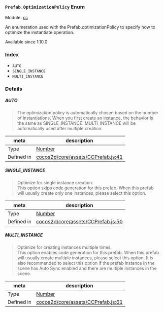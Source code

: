 ### `Prefab.OptimizationPolicy` Enum



Module: [cc](../modules/cc.md)


An enumeration used with the Prefab.optimizationPolicy
to specify how to optimize the instantiate operation.

Available since 1.10.0

### Index
  - `AUTO`
  - `SINGLE_INSTANCE`
  - `MULTI_INSTANCE`

### Details


##### AUTO

> The optimization policy is automatically chosen based on the number of instantiations.
When you first create an instance, the behavior is the same as SINGLE_INSTANCE. MULTI_INSTANCE will be automatically used after multiple creation.

| meta | description |
|------|-------------|
| Type | <a href="https://developer.mozilla.org/en/JavaScript/Reference/Global_Objects/Number" class="crosslink external" target="_blank">Number</a> |
| Defined in | [cocos2d/core/assets/CCPrefab.js:41](https://github.com/cocos-creator/engine/blob/2fda22be5638065a190bc4c97da6548631319aba/cocos2d/core/assets/CCPrefab.js#L41) |



##### SINGLE_INSTANCE

> Optimize for single instance creation.<br>
This option skips code generation for this prefab.
When this prefab will usually create only one instances, please select this option.

| meta | description |
|------|-------------|
| Type | <a href="https://developer.mozilla.org/en/JavaScript/Reference/Global_Objects/Number" class="crosslink external" target="_blank">Number</a> |
| Defined in | [cocos2d/core/assets/CCPrefab.js:50](https://github.com/cocos-creator/engine/blob/2fda22be5638065a190bc4c97da6548631319aba/cocos2d/core/assets/CCPrefab.js#L50) |



##### MULTI_INSTANCE

> Optimize for creating instances multiple times.<br>
This option enables code generation for this prefab.
When this prefab will usually create multiple instances, please select this option.
It is also recommended to select this option if the prefab instance in the scene has Auto Sync enabled and there are multiple instances in the scene.

| meta | description |
|------|-------------|
| Type | <a href="https://developer.mozilla.org/en/JavaScript/Reference/Global_Objects/Number" class="crosslink external" target="_blank">Number</a> |
| Defined in | [cocos2d/core/assets/CCPrefab.js:61](https://github.com/cocos-creator/engine/blob/2fda22be5638065a190bc4c97da6548631319aba/cocos2d/core/assets/CCPrefab.js#L61) |



